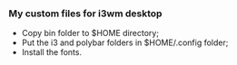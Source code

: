 ### My custom files for i3wm desktop

- Copy bin folder to $HOME directory;
- Put the i3 and polybar folders in $HOME/.config folder;
- Install the fonts.
